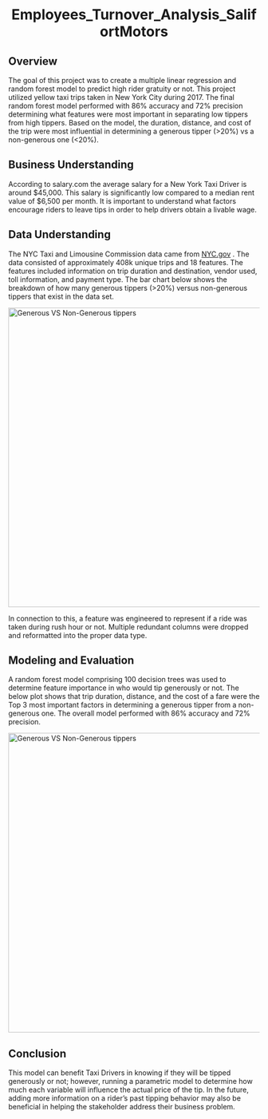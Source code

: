 <h1 align = "center">Employees_Turnover_Analysis_SalifortMotors</h1> 

<section>
<h2>Overview</h2> <p>The goal of this project was to create a multiple linear regression and random forest model to predict high rider gratuity or not. This project utilized yellow taxi trips taken in New York City during 2017. The final random forest model performed with 86% accuracy and 72% precision determining what features were most important in separating low tippers from high tippers. Based on the model, the duration, distance, and cost of the trip were most influential in determining a generous tipper (>20%) vs a non-generous one (<20%). </p>
</section>

<section>
  <h2>Business Understanding</h2><p>According to salary.com the average salary for a New York Taxi Driver is around $45,000. This salary is significantly low compared to a median rent value of $6,500 per month. It is important to understand what factors encourage riders to leave tips in order to help drivers obtain a livable wage. </p>
</section>
<section>
  <h2>Data Understanding</h2><p>The NYC Taxi and Limousine Commission data came from 
<a href="https://www.nyc.gov/site/tlc/about/tlc-trip-record-data.page">NYC.gov</a>
    . The data consisted of approximately 408k unique trips and 18 features. The features included information on trip duration and destination, vendor used, toll information, and payment type. The bar chart below shows the breakdown of how many generous tippers (>20%) versus non-generous tippers that exist in the data set.
</p>
  <img src="images/Fig1.png" alt="Generous VS Non-Generous tippers" width="600" />
<p>In connection to this, a feature was engineered to represent if a ride was taken during rush hour or not. Multiple redundant columns were dropped and reformatted into the proper data type. </p>
</section>

<section>
  <h2>Modeling and Evaluation</h2><p>A random forest model comprising 100 decision trees was used to determine feature importance in who would tip generously or not. The below plot shows that trip duration, distance, and the cost of a fare were the Top 3 most important factors in determining a generous tipper from a non-generous one. The overall model performed with 86% accuracy and 72% precision. </p>
  <img src="images/Fig2.png" alt="Generous VS Non-Generous tippers" width="600" />
</section>
<section><h2>Conclusion</h2><p>This model can benefit Taxi Drivers in knowing if they will be tipped generously or not; however, running a parametric model to determine how much each variable will influence the actual price of the tip. In the future, adding more information on a rider’s past tipping behavior may also be beneficial in helping the stakeholder address their business problem. 
</p></section>

